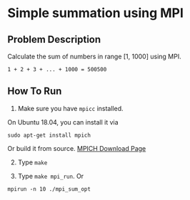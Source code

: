 # Simple summation using MPI

## Problem Description

Calculate the sum of numbers in range [1, 1000] using MPI.

```
1 + 2 + 3 + ... + 1000 = 500500
```

## How To Run

1. Make sure you have `mpicc` installed.

On Ubuntu 18.04, you can install it via

```
sudo apt-get install mpich
```

Or build it from source. [MPICH Download Page](https://www.mpich.org/downloads/)

2. Type `make`

3. Type `make mpi_run`. Or

```
mpirun -n 10 ./mpi_sum_opt
```
